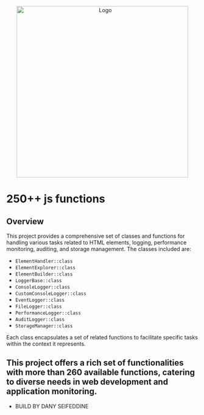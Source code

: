 <p align="center">
  <img src="https://raw.githubusercontent.com/daniseifeddine/Ds-Validator-Toolkit/main/media/logo.png" alt="Logo" width="450">
</p>

# 250++ js functions

## Overview

This project provides a comprehensive set of classes and functions for handling various tasks related to HTML elements, logging, performance monitoring, auditing, and storage management. The classes included are:

- `ElementHandler::class`
- `ElementExplorer::class`
- `ElementBuilder::class`
- `LoggerBase::class`
- `ConsoleLogger::class`
- `CustomConsoleLogger::class`
- `EventLogger::class`
- `FileLogger::class`
- `PerformanceLogger::class`
- `AuditLogger::class`
- `StorageManager::class`

Each class encapsulates a set of related functions to facilitate specific tasks within the context it represents.

## This project offers a rich set of functionalities with more than 260 available functions, catering to diverse needs in web development and application monitoring.

- BUILD BY DANY SEIFEDDINE

